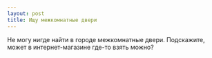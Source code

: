 ```yaml
---
layout: post 
title: Ищу межкомнатные двери 
--- 
```

Не могу нигде найти в городе межкомнатные двери. Подскажите, может в интернет-магазине где-то взять можно?